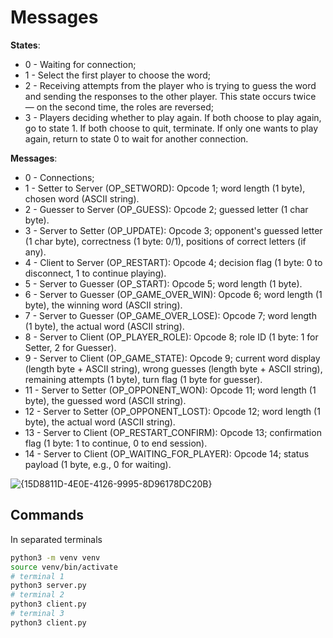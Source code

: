 # Messages
**States**:

- 0 - Waiting for connection;  
- 1 - Select the first player to choose the word;  
- 2 - Receiving attempts from the player who is trying to guess the word and sending the responses to the other player. This state occurs twice — on the second time, the roles are reversed;  
- 3 - Players deciding whether to play again. If both choose to play again, go to state 1. If both choose to quit, terminate. If only one wants to play again, return to state 0 to wait for another connection.

**Messages**:

- 0 - Connections;  
- 1 - Setter to Server (OP_SETWORD): Opcode 1; word length (1 byte), chosen word (ASCII string).
- 2 - Guesser to Server (OP_GUESS): Opcode 2; guessed letter (1 char byte).
- 3 - Server to Setter (OP_UPDATE): Opcode 3; opponent's guessed letter (1 char byte), correctness (1 byte: 0/1), positions of correct letters (if any).
- 4 - Client to Server (OP_RESTART): Opcode 4; decision flag (1 byte: 0 to disconnect, 1 to continue playing).
- 5 - Server to Guesser (OP_START): Opcode 5; word length (1 byte).
- 6 - Server to Guesser (OP_GAME_OVER_WIN): Opcode 6; word length (1 byte), the winning word (ASCII string).
- 7 - Server to Guesser (OP_GAME_OVER_LOSE): Opcode 7; word length (1 byte), the actual word (ASCII string).
- 8 - Server to Client (OP_PLAYER_ROLE): Opcode 8; role ID (1 byte: 1 for Setter, 2 for Guesser).
- 9 - Server to Client (OP_GAME_STATE): Opcode 9; current word display (length byte + ASCII string), wrong guesses (length byte + ASCII string), remaining attempts (1 byte), turn flag (1 byte for guesser).
- 11 - Server to Setter (OP_OPPONENT_WON): Opcode 11; word length (1 byte), the guessed word (ASCII string).
- 12 - Server to Setter (OP_OPPONENT_LOST): Opcode 12; word length (1 byte), the actual word (ASCII string).
- 13 - Server to Client (OP_RESTART_CONFIRM): Opcode 13; confirmation flag (1 byte: 1 to continue, 0 to end session).
- 14 - Server to Client (OP_WAITING_FOR_PLAYER): Opcode 14; status payload (1 byte, e.g., 0 for waiting).

![{15D8811D-4E0E-4126-9995-8D96178DC20B}](https://github.com/user-attachments/assets/dd982940-bf43-44b1-9767-7ff657565a93)


## Commands
In separated terminals
```sh
python3 -m venv venv
source venv/bin/activate
# terminal 1
python3 server.py
# terminal 2
python3 client.py
# terminal 3
python3 client.py
```
  
